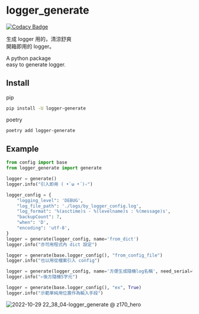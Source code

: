 # logger_generate

[![Codacy Badge](https://app.codacy.com/project/badge/Grade/26699f09d35542bcb96c9d0164e27a1e)](https://www.codacy.com/gh/we684123/logger_generate/dashboard?utm_source=github.com&utm_medium=referral&utm_content=we684123/logger_generate&utm_campaign=Badge_Grade)

生成 logger 用的，清涼舒爽  
開箱即用的 logger。

A python package  
easy to generate logger.

## Install

pip
```bash
pip install -U logger-generate
```

poetry
```bash
poetry add logger-generate
```


## Example

```python
from config import base
from logger_generate import generate

logger = generate()
logger.info("引入即用 ( •̀ ω •́ )✧")

logger_config = {
    "logging_level": 'DEBUG',
    "log_file_path": './logs/by_logger_config.log',
    "log_format": '%(asctime)s - %(levelname)s : %(message)s',
    "backupCount": 7,
    "when": 'D',
    "encoding": 'utf-8',
}
logger = generate(logger_config, name='from_dict')
logger.info("亦可用程式內 dict 設定")

logger = generate(base.logger_config(), "from_config_file")
logger.info("也以用從檔案引入 config")

logger = generate(logger_config, name='方便生成隨機log名稱', need_serial=True)
logger.info("←後方隨機5字元")

logger = generate(base.logger_config(), "ex", True)
logger.info("示範單純用位置作為輸入手段")
```

![2022-10-29 22_38_04-logger_generate @ z170_hero](https://user-images.githubusercontent.com/22027801/198837773-27f1a516-c99a-4518-86e9-42ff9c4faab0.png)

